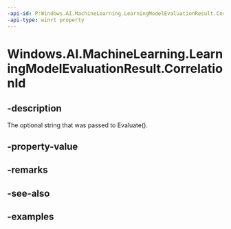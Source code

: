 ```yaml
---
-api-id: P:Windows.AI.MachineLearning.LearningModelEvaluationResult.CorrelationId
-api-type: winrt property
---
```


<!-- Property syntax.
public string CorrelationId { get; }
-->

# Windows.AI.MachineLearning.LearningModelEvaluationResult.CorrelationId

## -description
The optional string that was passed to Evaluate().
## -property-value

## -remarks

## -see-also

## -examples
